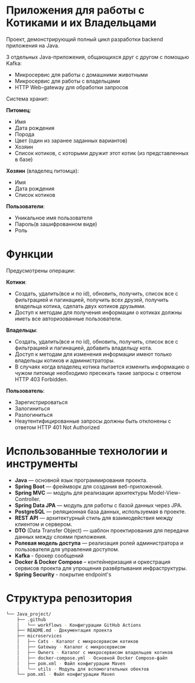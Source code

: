 # Приложения для работы с Котиками и их Владельцами

Проект, демонстрирующий полный цикл разработки backend приложения на Java.

3 отдельных Java-приложения, общающихся друг с другом с помощью Kafka:
- Микросервис для работы с домашними животными
- Микросервис для работы с владельцами
- HTTP Web-gateway для обработки запросов

Система хранит:

**Питомец**:
- Имя  
- Дата рождения  
- Порода  
- Цвет (один из заранее заданных вариантов)  
- Хозяин  
- Список котиков, с которыми дружит этот котик (из представленных в базе)

**Хозяин** (владелец питомца):
- Имя  
- Дата рождения  
- Список котиков

**Пользователи**:
- Уникальное имя пользователя
- Пароль(в зашифрованном виде)
- Роль

# Функции

Предусмотрены операции:

**Котики**: 
- Создать, удалить(все и по id), обновить, получить, список все с фильтрацией и пагинацией, получить всех друзей, получить владельца котика, сделать двух котиков друзьями. 
- Доступ к методам для получения информации о котиках должны иметь все авторизованные пользователи.

**Владельцы**:
- Создать, удалить(все и по id), обновить, получить, список все с фильтрацией и пагинацией, добавить владельцу кота.
- Доступ к методам для изменения информации имеют только владельцы котиков и администраторы.
- В случаях когда владелец котика пытается изменить информацию о чужом питомце необходимо пресекать такие запросы с ответом HTTP 403 Forbidden.

**Пользователь**:
- Зарегистрироваться
- Залогиниться
- Разлогиниться
- Неаутентифицированные запросы должны быть отклонены с ответом HTTP 401 Not Authorized

# Использованные технологии и инструменты
- **Java** — основной язык программирования проекта.
- **Spring Boot** — фреймворк для создания веб-приложений.
- **Spring MVC** — модуль для реализации архитектуры Model-View-Controller.
- **Spring Data JPA** — модуль для работы с базой данных через JPA.
- **PostgreSQL** — реляционная база данных, используемая в проекте.
- **REST API** — архитектурный стиль для взаимодействия между клиентом и сервером.
- **DTO** (Data Transfer Object) — шаблон проектирования для передачи данных между слоями приложения.
- **Ролевая модель доступа** — реализация ролей администратора и пользователя для управления доступом.
- **Kafka** - брокер сообщений
- **Docker & Docker Compose** – контейнеризация и оркестрация сервисов проекта для упрощения развёртывания инфраструктуры.
- **Spring Security** - покрытие endpoint's

# Структура репозитория
```sh
└── Java_project/
    ├── .github
    │   └── workflows - Конфигурации GitHub Actions
    ├── README.md - Документация проекта
    ├── microservices
    │   ├── Cats - Каталог с микросервисом котиков
    │   ├── Gateway - Каталог с микросервисом 
    │   ├── Owners - Каталог с микросервисом владельцев котиков
    │   ├── docker-compose.yml - Основной Docker Compose-файл
    │   ├── pom.xml - Файл конфигурации Maven
    │   └── utils - Модуль для вспомогательных обектов
    └── pom.xml - Файл конфигурации Maven
```

